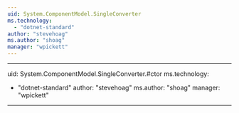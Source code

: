 ```yaml
---
uid: System.ComponentModel.SingleConverter
ms.technology: 
  - "dotnet-standard"
author: "stevehoag"
ms.author: "shoag"
manager: "wpickett"
---
```


---
uid: System.ComponentModel.SingleConverter.#ctor
ms.technology: 
  - "dotnet-standard"
author: "stevehoag"
ms.author: "shoag"
manager: "wpickett"
---
